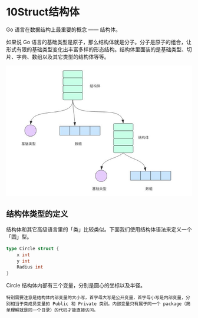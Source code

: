 # 10Struct结构体

Go 语言在数据结构上最重要的概念 —— 结构体。

如果说 Go 语言的基础类型是原子，那么结构体就是分子。分子是原子的组合，让形式有限的基础类型变化出丰富多样的形态结构。结构体里面装的是基础类型、切片、字典、数组以及其它类型的结构体等等。

![struct](images/struct.jpg)

## 结构体类型的定义

结构体和其它高级语言里的「类」比较类似。下面我们使用结构体语法来定义一个「圆」型。

```go
type Circle struct {
    x int
    y int
    Radius int
}
```

Circle 结构体内部有三个变量，分别是圆心的坐标以及半径。

`特别需要注意是结构体内部变量的大小写，首字母大写是公开变量，首字母小写是内部变量，分别相当于类成员变量的 Public 和 Private 类别。内部变量只有属于同一个 package（简单理解就是同一个目录）的代码才能直接访问。`



